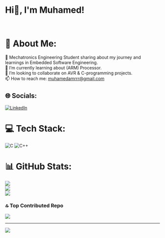 # Hi👋, I'm Muhamed!

<br />

# 💫 About Me:
👷 Mechatronics Engineering Student sharing about my journey and learnings in Embedded Software Engineering.<br>🌱 I’m currently learning about (ARM) Processor.<br>👯 I’m looking to collaborate on AVR & C-programming projects.<br>📫 How to reach me: muhamedamrrr@gmail.com


## 🌐 Socials:
[![LinkedIn](https://img.shields.io/badge/LinkedIn-%230077B5.svg?logo=linkedin&logoColor=white)](https://linkedin.com/in/https://www.linkedin.com/in/muhamed-amr-34719a307/) 

# 💻 Tech Stack:
 ![C](https://img.shields.io/badge/c-%2300599C.svg?style=for-the-badge&logo=c&logoColor=white) ![C++](https://img.shields.io/badge/c++-%2300599C.svg?style=for-the-badge&logo=c%2B%2B&logoColor=white)
# 📊 GitHub Stats:
![](https://github-readme-stats.vercel.app/api?username=MuhamedAmr10&theme=dark&hide_border=false&include_all_commits=false&count_private=false)<br/>
![](https://github-readme-streak-stats.herokuapp.com/?user=MuhamedAmr10&theme=dark&hide_border=false)<br/>
![](https://github-readme-stats.vercel.app/api/top-langs/?username=MuhamedAmr10&theme=dark&hide_border=false&include_all_commits=false&count_private=false&layout=compact)

### 🔝 Top Contributed Repo
![](https://github-contributor-stats.vercel.app/api?username=MuhamedAmr10&limit=5&theme=onedark&combine_all_yearly_contributions=true)

---
[![](https://visitcount.itsvg.in/api?id=MuhamedAmr10&icon=0&color=0)](https://visitcount.itsvg.in)

<!-- Proudly created with GPRM ( https://gprm.itsvg.in ) -->
